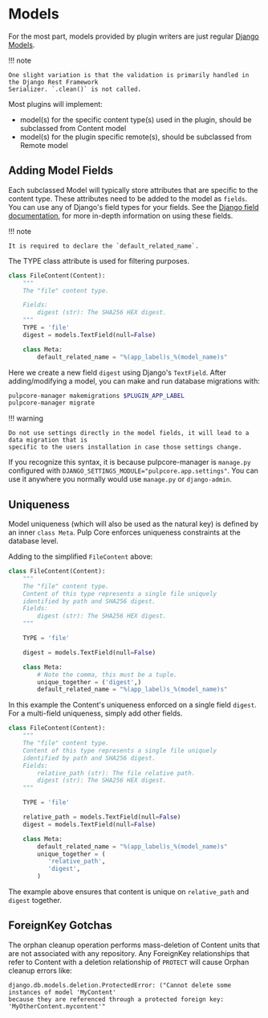 # Models

For the most part, models provided by plugin writers are just regular [Django Models](https://docs.djangoproject.com/en/2.1/topics/db/models/).

!!! note

    One slight variation is that the validation is primarily handled in the Django Rest Framework
    Serializer. `.clean()` is not called.

Most plugins will implement:

- model(s) for the specific content type(s) used in the plugin, should be subclassed from Content model
- model(s) for the plugin specific remote(s), should be subclassed from Remote model

## Adding Model Fields

Each subclassed Model will typically store attributes that are specific to the content type. These
attributes need to be added to the model as `fields`. You can use any of Django's field types
for your fields. See the [Django field documentation](https://docs.djangoproject.com/en/4.2/ref/models/fields/), for more in-depth information on
using these fields.

!!! note

    It is required to declare the `default_related_name`.

The TYPE class attribute is used for filtering purposes.

```python
class FileContent(Content):
    """
    The "file" content type.

    Fields:
        digest (str): The SHA256 HEX digest.
    """
    TYPE = 'file'
    digest = models.TextField(null=False)

    class Meta:
        default_related_name = "%(app_label)s_%(model_name)s"
```

Here we create a new field `digest` using Django's `TextField`. After adding/modifying a model, you
can make and run database migrations with:

```bash
pulpcore-manager makemigrations $PLUGIN_APP_LABEL
pulpcore-manager migrate
```

!!! warning

    Do not use settings directly in the model fields, it will lead to a data migration that is
    specific to the users installation in case those settings change.

If you recognize this syntax, it is because pulpcore-manager is `manage.py` configured with
`DJANGO_SETTINGS_MODULE="pulpcore.app.settings"`. You can use it anywhere you normally would use
`manage.py` or `django-admin`.

## Uniqueness

Model uniqueness (which will also be used as the natural key) is defined by an inner `class Meta`. Pulp Core enforces uniqueness constraints at the database level.

Adding to the simplified `FileContent` above:

```python
class FileContent(Content):
    """
    The "file" content type.
    Content of this type represents a single file uniquely
    identified by path and SHA256 digest.
    Fields:
        digest (str): The SHA256 HEX digest.
    """

    TYPE = 'file'

    digest = models.TextField(null=False)

    class Meta:
        # Note the comma, this must be a tuple.
        unique_together = ('digest',)
        default_related_name = "%(app_label)s_%(model_name)s"
```

In this example the Content's uniqueness enforced on a single field `digest`. For a multi-field
uniqueness, simply add other fields.

```python
class FileContent(Content):
    """
    The "file" content type.
    Content of this type represents a single file uniquely
    identified by path and SHA256 digest.
    Fields:
        relative_path (str): The file relative path.
        digest (str): The SHA256 HEX digest.
    """

    TYPE = 'file'

    relative_path = models.TextField(null=False)
    digest = models.TextField(null=False)

    class Meta:
        default_related_name = "%(app_label)s_%(model_name)s"
        unique_together = (
           'relative_path',
           'digest',
        )
```

The example above ensures that content is unique on `relative_path` and `digest` together.

## ForeignKey Gotchas

The orphan cleanup operation performs mass-deletion of Content units that are not associated with
any repository. Any ForeignKey relationships that refer to Content with a deletion relationship of
`PROTECT` will cause Orphan cleanup errors like:

```
django.db.models.deletion.ProtectedError: ("Cannot delete some instances of model 'MyContent'
because they are referenced through a protected foreign key: 'MyOtherContent.mycontent'"
```

